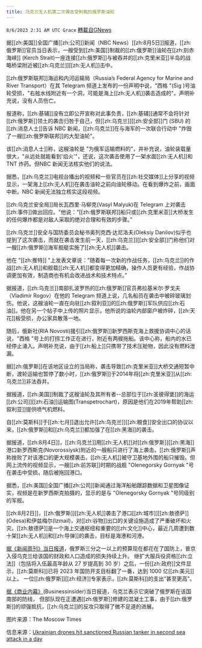 ```yaml
---
title: 乌克兰无人机第二次袭击受制裁的俄罗斯油轮
---
```

`8/6/2023 2:31 AM UTC Grace` [轉載自GNews](https://gnews.org/articles/1529447)

据[[zh:美国]]全国广播[[zh:公司]]新闻（NBC News）[[zh:8月5日]]报道，[[zh:俄罗斯]]官员当日表示，一艘受到[[zh:美国]]制裁的[[zh:俄罗斯]]油轮在[[zh:刻赤海峡]] (Kerch Strait)一座连接[[zh:俄罗斯]]与被吞并的[[zh:克里米亚]]半岛的战略桥梁附近被[[zh:乌克兰]][[zh:无人机]]击中。

[[zh:俄罗斯联邦]]海运和内河运输局（Russia’s Federal Agency for Marine and River Transport）在其 Telegram 频道上发布的一份声明中说，"西格 "(Sig )号油轮受损，"右舷水线附近有一个洞，可能是海上[[zh:无人机]]袭击造成的"。声明补充说，没有人员伤亡。

报道称，[[zh:基辅]]没有立即公开宣称对此事负责，[[zh:基辅]]通常不会将针对[[zh:俄罗斯]]领土的袭击归咎于自己，但[[zh:乌克兰]][[zh:安全部]]门 (SBU) 的[[zh:消息人士]]告诉 NBC 新闻，[[zh:乌克兰]]在与海军的一次联合行动中 "炸毁了一艘[[zh:俄罗斯联邦]]的大型油轮"。

该[[zh:消息人士]]称，这艘油轮是 "为俄军运输燃料的"，并补充说，油轮装载量很大，"从远处就能看到'焰火'"，还说，这次袭击使用了一架水面[[zh:无人机]]和 TNT 炸药。但NBC 新闻无法核实他们的说法。

据悉，[[zh:乌克兰]]电视台播出的视频和一些官员在[[zh:社交媒体]]上分享的视频显示，一架海上[[zh:无人机]]在袭击油轮之前向油轮移动。在看到爆炸之前，画面中断。NBC 新闻无法独立核实这段视频。

[[zh:乌克兰安全局]]局长瓦西里·马柳克(Vasyl Malyuk)在 Telegram 上对袭击[[zh:事件]]做出回应。"他说："[[zh:俄罗斯联邦]]船只或[[zh:克里米亚]]大桥发生的任何爆炸都是对敌人采取的绝对合理和有效的步骤。”

[[zh:乌克兰]]安全与国防委员会秘书奥列克西·达尼洛夫(Oleksiy Danilov)似乎也提到了这次袭击，而就在袭击发生前一天，[[zh:乌克兰]][[zh:安全部]]门称他们对一艘[[zh:俄罗斯]]海军舰艇实施了[[zh:无人机]]袭击。

他在 "[[zh:推特]] "上发表文章说："随着每一次新的作战任务，[[zh:乌克兰]]的作战[[zh:无人机]]和舰载[[zh:无人机]]都变得更加精确，操作人员更有经验，作战协调更加有效，制造商也有机会改进战术和技术特点。”

据报道，[[zh:乌克兰]]南部扎波罗热的[[zh:俄罗斯]]官员弗拉基米尔·罗戈夫（Vladimir Rogov）在他的 Telegram 频道上说，几名船员在袭击中被碎玻璃划伤。他说，这艘油轮一直在向驻[[zh:叙利亚]]的[[zh:俄罗斯]]军队供应[[zh:石油]]。他在另一个帖子中上传的照片显示，他所说的油轮内部窗户被炸碎，[[zh:天花]]板受损，办公家具散落一地。

随后，俄新社(RIA Novosti)援引[[zh:俄罗斯]]新罗西斯克海上救援协调中心的话说，"西格 "号上的打捞工作正在进行，附近有两艘拖船。该中心称，船内的水已经停止涌入。声明补充说，由于[[zh:船上]]只携带了技术压舱物，因此没有燃料泄漏。

据[[zh:俄罗斯]]在该地区设立的当局称，袭击导致[[zh:克里米亚]]大桥交通短暂中断，渡轮运输也暂停了数小时，[[zh:俄罗斯]]于2014年将[[zh:克里米亚]]从[[zh:乌克兰]]非法吞并。

据报道，[[zh:美国]]制裁了这艘油轮及其所有者\--总部位于[[zh:圣彼得堡]]的海运[[zh:公司]][[zh:石油]]运输图(Transpetrochart)，原因是他们在2019年帮助[[zh:叙利亚]]提供喷气机燃料。

自[[zh:莫斯科]]于[[zh:七月]]退出允许[[zh:乌克兰]][[zh:粮食]]安全出口的协议以来，[[zh:俄罗斯]]和[[zh:乌克兰]]都加强了在[[zh:黑海]]的袭击。

据报道，[[zh:8月4日]]，[[zh:乌克兰]]用[[zh:无人机]]对[[zh:俄罗斯]][[zh:黑海]]港口新罗西斯克(Novorossiysk)附近的一艘船只进行了海上袭击。[[zh:俄罗斯]]声称挫败了对该港口的更大规模袭击，[[zh:无人机]]被守卫基地外围的船只摧毁。但网上流传的视频显示，一艘[[zh:前苏联]]时期的战舰 "Olenegorsky Gornyak "号在袭击中受损，随后被拖回港口。

据悉，[[zh:美国]]全国广播[[zh:公司]]新闻通过海洋船舶跟踪数据和卫星图像证实，视频是在新罗西斯克拍摄的，显示的是与 "Olenegorsky Gornyak "号同级别的军舰。

[[zh:8月2日]]，[[zh:俄罗斯]][[zh:无人机]]袭击了港口[[zh:城市]][[zh:敖德萨]] (Odesa)和伊兹梅尔(Izmail)，对[[zh:谷物]]出口的关键设施造成了严重破坏和火灾。[[zh:敖德萨]]是一个海上交通枢纽和重要的[[zh:文化]]中心，最近几周遭到数十架[[zh:无人机]]和[[zh:导弹]]的袭击，目标是海港和河港。

[据《新闻周刊》当日报道](https://www.newsweek.com/russia-putin-mobilization-budget-1817696)，俄罗斯三分之一以上的预算现在都花在了国防上，普京入侵乌克兰给该国的财政和人口造成的损失持续上升。 继扩大服兵役资格[[zh:立法]]（包括将入伍最高年龄从 27 岁提高到 30 岁）之后，一份[[zh:政府]]文件显示，[[zh:莫斯科]]已将 2023 年国防开支目标翻了一番，达到 1000 亿[[zh:美元]]以上。 一位[[zh:俄罗斯]][[zh:经济]]专家表示，[[zh:莫斯科]]的支出“甚至更高”。

[据《商业内幕》](https://www.businessinsider.com/ukraine-says-breached-russia-defense-next-layer-concrete-worse-2023-8)(Businessinsider)当日报道，乌克兰表示它突破了俄罗斯在该国南部的防线，   但部队现在正遭遇[[zh:俄罗斯]]修建的混凝土工事，由于[[zh:俄罗斯]]的顽强抵抗，[[zh:乌克兰]]的反攻只取得了微不足道的进展。

图片来源：The Moscow Times

信息来源：[Ukrainian drones hit sanctioned Russian tanker in second sea attack in a day](https://www.nbcnews.com/news/world/russia-ukraine-war-drone-attack-tanker-navy-ship-crimea-black-sea-rcna98307)
